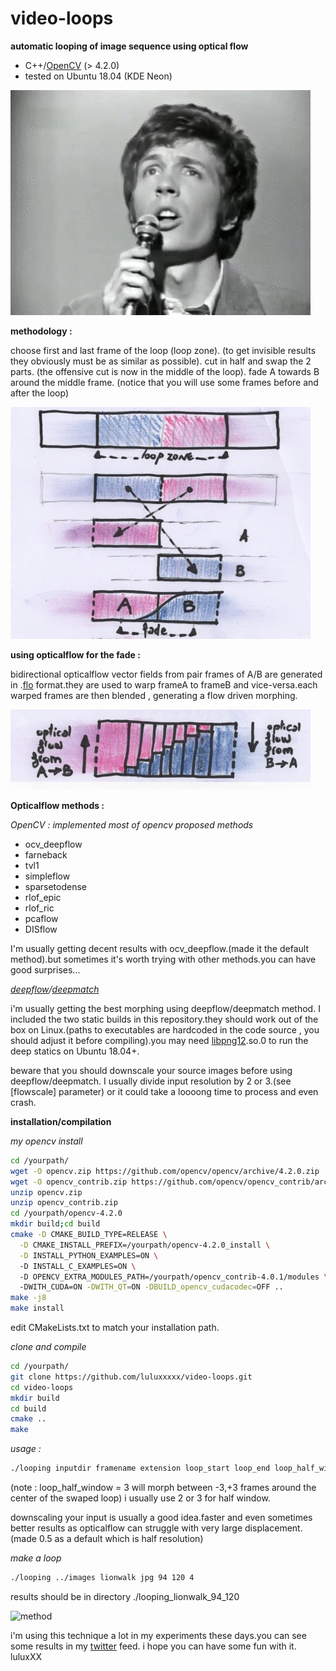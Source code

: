 # video-loops

**automatic looping of image sequence using optical flow**

 - C++/[OpenCV] (> 4.2.0)
 - tested on Ubuntu 18.04 (KDE Neon)
 
![method](./readme_files/ScottWalker.gif)

**methodology :**

choose first and last frame of the loop (loop zone).
(to get invisible results they obviously must be as similar as possible).
cut in half and swap the 2 parts.
(the offensive cut is now in the middle of the loop).
fade A towards B around the middle frame.
(notice that you will use some frames before and after the loop)

![method](./readme_files/loops_method1s.jpg)

**using opticalflow for the fade :** 

bidirectional opticalflow vector fields from pair frames of A/B are generated in .[flo] format.they are used to warp frameA to frameB and vice-versa.each warped frames are then blended , generating a flow driven morphing.

![method](./readme_files/loops_method2s.jpg)

**Opticalflow methods :**

*OpenCV : implemented most of opencv proposed methods*
 -    ocv_deepflow
 -    farneback
 -    tvl1
 -    simpleflow
 -    sparsetodense
 -    rlof_epic
 -    rlof_ric
 -    pcaflow
 -    DISflow
 
I'm usually getting decent results with ocv_deepflow.(made it the default method).but sometimes it's worth trying with other methods.you can have good surprises...

*[deepflow]/[deepmatch]*

i'm usually getting the best morphing using deepflow/deepmatch method. I included the two static builds in this repository.they should work out of the box on Linux.(paths to executables are hardcoded in the code source , you should adjust it before compiling).you may need [libpng12].so.0 to run the deep statics on Ubuntu 18.04+.

beware that you should downscale your source images before using deepflow/deepmatch. I usually divide input resolution by 2 or 3.(see [flowscale] parameter) or it could take a loooong time to process and even crash.
 
**installation/compilation**

*my opencv install*

```sh
cd /yourpath/
wget -O opencv.zip https://github.com/opencv/opencv/archive/4.2.0.zip
wget -O opencv_contrib.zip https://github.com/opencv/opencv_contrib/archive/4.2.0.zip
unzip opencv.zip
unzip opencv_contrib.zip
cd /yourpath/opencv-4.2.0
mkdir build;cd build
cmake -D CMAKE_BUILD_TYPE=RELEASE \
  -D CMAKE_INSTALL_PREFIX=/yourpath/opencv-4.2.0_install \
  -D INSTALL_PYTHON_EXAMPLES=ON \ 
  -D INSTALL_C_EXAMPLES=ON \ 
  -D OPENCV_EXTRA_MODULES_PATH=/yourpath/opencv_contrib-4.0.1/modules \ 
  -DWITH_CUDA=ON -DWITH_QT=ON -DBUILD_opencv_cudacodec=OFF ..
make -j8
make install
```

edit CMakeLists.txt to match your installation path.

*clone and compile*

```sh
cd /yourpath/
git clone https://github.com/luluxxxxx/video-loops.git
cd video-loops
mkdir build
cd build
cmake ..
make
```
*usage :*

```sh
./looping inputdir framename extension loop_start loop_end loop_half_window
```

(note : loop_half_window = 3 will morph between -3,+3 frames around the center of the swaped loop)
i usually use 2 or 3 for half window.

downscaling your input is usually a good idea.faster and even sometimes better results as opticalflow can struggle with very large displacement.(made 0.5 as a default which is half resolution)

*make a loop*

```sh
./looping ../images lionwalk jpg 94 120 4
```

results should be in directory ./looping_lionwalk_94_120

![method](./readme_files/lionwalk_looped.gif)

i'm using this technique a lot in my experiments these days.you can see some results in my [twitter] feed.
i hope you can have some fun with it.
luluxXX

[flo]: <http://vision.middlebury.edu/flow/code/flow-code/>
[OpenCV]: <https://docs.opencv.org/4.2.0/d4/dee/tutorial_optical_flow.html>
[deepflow]: <https://thoth.inrialpes.fr/src/deepflow/>
[deepmatch]: <https://thoth.inrialpes.fr/src/deepmatching/>
[libpng12]: <https://launchpad.net/~ubuntu-security/+archive/ubuntu/ppa/+build/15108504/+files/libpng12-0_1.2.54-1ubuntu1.1_amd64.deb>
[twitter]: <https://twitter.com/luluixixix/status/1244663700482637835>

